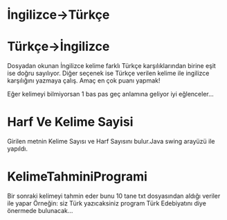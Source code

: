 # İngilizce->Türkçe
# Türkçe->İngilizce

Dosyadan okunan İngilizce kelime farklı Türkçe karşılıklarından birine eşit ise doğru sayılıyor.
Diğer seçenek ise Türkçe verilen kelime ile ingilizce karşılığını yazmaya çalış.
Amaç en çok puanı yapmak!

Eğer kelimeyi bilmiyorsan 1 bas pas geç anlamına geliyor iyi eğlenceler...

# Harf Ve Kelime Sayisi

Girilen metnin Kelime Sayısı ve Harf Sayısını bulur.Java swing arayüzü ile yapıldı.

# KelimeTahminiProgrami

Bir sonraki kelimeyi tahmin eder bunu 10 tane txt dosyasından aldığı veriler ile yapar
Örneğin: siz Türk yazıcaksiniz program Türk Edebiyatını diye önermede bulunacak...


